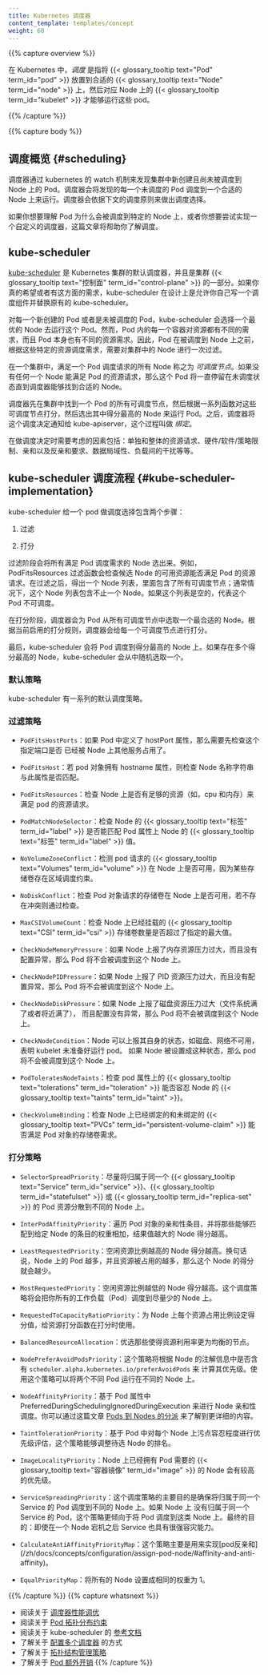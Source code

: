 ```yaml
---
title: Kubernetes 调度器
content_template: templates/concept
weight: 60
---
```


<!--
---
title: Kubernetes Scheduler
content_template: templates/concept
weight: 60
---
-->
{{% capture overview %}}

<!--
In Kubernetes, _scheduling_ refers to making sure that {{< glossary_tooltip text="Pods" term_id="pod" >}}
are matched to {{< glossary_tooltip text="Nodes" term_id="node" >}} so that
{{< glossary_tooltip term_id="kubelet" >}} can run them.
-->
在 Kubernetes 中，_调度_ 是指将 {{< glossary_tooltip text="Pod" term_id="pod" >}} 放置到合适的
{{< glossary_tooltip text="Node" term_id="node" >}} 上，然后对应 Node 上的 {{< glossary_tooltip term_id="kubelet" >}} 才能够运行这些 pod。

{{% /capture %}}

{{% capture body %}}
<!--
## Scheduling overview {#scheduling}
-->
## 调度概览 {#scheduling}

<!--
A scheduler watches for newly created Pods that have no Node assigned. For
every Pod that the scheduler discovers, the scheduler becomes responsible
for finding the best Node for that Pod to run on. The scheduler reaches
this placement decision taking into account the scheduling principles
described below.
-->
调度器通过 kubernetes 的 watch 机制来发现集群中新创建且尚未被调度到 Node 上的 Pod。调度器会将发现的每一个未调度的 Pod 调度到一个合适的 Node 上来运行。调度器会依据下文的调度原则来做出调度选择。

<!--
If you want to understand why Pods are placed onto a particular Node,
or if you're planning to implement a custom scheduler yourself, this
page will help you learn about scheduling.
-->
如果你想要理解 Pod 为什么会被调度到特定的 Node 上，或者你想要尝试实现一个自定义的调度器，这篇文章将帮助你了解调度。

<!--
## kube-scheduler
-->
## kube-scheduler

<!--
[kube-scheduler](https://kubernetes.io/docs/reference/command-line-tools-reference/kube-scheduler/)
is the default scheduler for Kubernetes and runs as part of the
{{< glossary_tooltip text="control plane" term_id="control-plane" >}}.
kube-scheduler is designed so that, if you want and need to, you can
write your own scheduling component and use that instead.
-->
[kube-scheduler](/zh/docs/reference/command-line-tools-reference/kube-scheduler/) 是 Kubernetes 集群的默认调度器，并且是集群 {{< glossary_tooltip text="控制面" term_id="control-plane" >}} 的一部分。如果你真的希望或者有这方面的需求，kube-scheduler 在设计上是允许你自己写一个调度组件并替换原有的 kube-scheduler。

<!--
For every newly created pods or other unscheduled pods, kube-scheduler
selects a optimal node for them to run on.  However, every container in
pods has different requirements for resources and every pod also has
different requirements. Therefore, existing nodes need to be filtered
according to the specific scheduling requirements.
-->
对每一个新创建的 Pod 或者是未被调度的 Pod，kube-scheduler 会选择一个最优的 Node 去运行这个 Pod。然而，Pod 内的每一个容器对资源都有不同的需求，而且 Pod 本身也有不同的资源需求。因此，Pod 在被调度到 Node 上之前，根据这些特定的资源调度需求，需要对集群中的 Node 进行一次过滤。

<!--
In a cluster, Nodes that meet the scheduling requirements for a Pod
are called _feasible_ nodes. If none of the nodes are suitable, the pod
remains unscheduled until the scheduler is able to place it.
-->
在一个集群中，满足一个 Pod 调度请求的所有 Node 称之为 _可调度节点_。如果没有任何一个 Node 能满足 Pod 的资源请求，那么这个 Pod 将一直停留在未调度状态直到调度器能够找到合适的 Node。

<!--
The scheduler finds feasible Nodes for a Pod and then runs a set of
functions to score the feasible Nodes and picks a Node with the highest
score among the feasible ones to run the Pod. The scheduler then notifies
the API server about this decision in a process called _binding_.
-->
调度器先在集群中找到一个 Pod 的所有可调度节点，然后根据一系列函数对这些可调度节点打分，然后选出其中得分最高的 Node 来运行 Pod。之后，调度器将这个调度决定通知给 kube-apiserver，这个过程叫做 _绑定_。

<!--
Factors that need taken into account for scheduling decisions include
individual and collective resource requirements, hardware / software /
policy constraints, affinity and anti-affinity specifications, data
locality, inter-workload interference, and so on.
-->
在做调度决定时需要考虑的因素包括：单独和整体的资源请求、硬件/软件/策略限制、亲和以及反亲和要求、数据局域性、负载间的干扰等等。

<!--
## Scheduling with kube-scheduler {#kube-scheduler-implementation}
-->
## kube-scheduler 调度流程 {#kube-scheduler-implementation}

<!--
kube-scheduler selects a node for the pod in a 2-step operation:

1. Filtering

2. Scoring
-->
kube-scheduler 给一个 pod 做调度选择包含两个步骤：

1. 过滤

2. 打分

<!--
The _filtering_ step finds the set of Nodes where it's feasible to
schedule the Pod. For example, the PodFitsResources filter checks whether a
candidate Node has enough available resource to meet a Pod's specific
resource requests. After this step, the node list contains any suitable
Nodes; often, there will be more than one. If the list is empty, that
Pod isn't (yet) schedulable.
-->
过滤阶段会将所有满足 Pod 调度需求的 Node 选出来。例如，PodFitsResources 过滤函数会检查候选 Node 的可用资源能否满足 Pod 的资源请求。在过滤之后，得出一个 Node 列表，里面包含了所有可调度节点；通常情况下，这个 Node 列表包含不止一个 Node。如果这个列表是空的，代表这个 Pod 不可调度。

<!--
In the _scoring_ step, the scheduler ranks the remaining nodes to choose
the most suitable Pod placement. The scheduler assigns a score to each Node
that survived filtering, basing this score on the active scoring rules.
-->
在打分阶段，调度器会为 Pod 从所有可调度节点中选取一个最合适的 Node。根据当前启用的打分规则，调度器会给每一个可调度节点进行打分。

<!--
Finally, kube-scheduler assigns the Pod to the Node with the highest ranking.
If there is more than one node with equal scores, kube-scheduler selects
one of these at random.
-->
最后，kube-scheduler 会将 Pod 调度到得分最高的 Node 上。如果存在多个得分最高的 Node，kube-scheduler 会从中随机选取一个。

<!--
### Default policies
-->
### 默认策略

<!--
kube-scheduler has a default set of scheduling policies.
-->
kube-scheduler 有一系列的默认调度策略。

<!--
### Filtering

- `PodFitsHostPorts`: Checks if a Node has free ports (the network protocol kind)
  for the Pod ports the the Pod is requesting.

- `PodFitsHost`: Checks if a Pod specifies a specific Node by it hostname.

- `PodFitsResources`: Checks if the Node has free resources (eg, CPU and Memory)
  to meet the requirement of the Pod.

- `PodMatchNodeSelector`: Checks if a Pod's Node {{< glossary_tooltip term_id="selector" >}}
   matches the Node's {{< glossary_tooltip text="label(s)" term_id="label" >}}.

- `NoVolumeZoneConflict`: Evaluate if the {{< glossary_tooltip text="Volumes" term_id="volume" >}}
  that a Pod requests are available on the Node, given the failure zone restrictions for
  that storage.

- `NoDiskConflict`: Evaluates if a Pod can fit on a Node due to the volumes it requests,
   and those that are already mounted.

- `MaxCSIVolumeCount`: Decides how many {{< glossary_tooltip text="CSI" term_id="csi" >}}
  volumes should be attached, and whether that's over a configured limit.

- `CheckNodeMemoryPressure`: If a Node is reporting memory pressure, and there's no
  configured exception, the Pod won't be scheduled there.

- `CheckNodePIDPressure`: If a Node is reporting that process IDs are scarce, and
  there's no configured exception, the Pod won't be scheduled there.

- `CheckNodeDiskPressure`: If a Node is reporting storage pressure (a filesystem that
   is full or nearly full), and there's no configured exception, the Pod won't be
   scheduled there.

- `CheckNodeCondition`: Nodes can report that they have a completely full filesystem,
  that networking isn't available or that kubelet is otherwise not ready to run Pods.
  If such a condition is set for a Node, and there's no configured exception, the Pod
  won't be scheduled there.

- `PodToleratesNodeTaints`: checks if a Pod's {{< glossary_tooltip text="tolerations" term_id="toleration" >}}
  can tolerate the Node's {{< glossary_tooltip text="taints" term_id="taint" >}}.

- `CheckVolumeBinding`: Evaluates if a Pod can fit due to the volumes it requests.
  This applies for both bound and unbound
  {{< glossary_tooltip text="PVCs" term_id="persistent-volume-claim" >}}
-->
### 过滤策略

- `PodFitsHostPorts`：如果 Pod 中定义了 hostPort 属性，那么需要先检查这个指定端口是否
  已经被 Node 上其他服务占用了。

- `PodFitsHost`：若 pod 对象拥有 hostname 属性，则检查 Node 名称字符串与此属性是否匹配。

- `PodFitsResources`：检查 Node 上是否有足够的资源（如，cpu 和内存）来满足 pod 的资源请求。

- `PodMatchNodeSelector`：检查 Node 的 {{< glossary_tooltip text="标签" term_id="label" >}} 是否能匹配
  Pod 属性上 Node 的 {{< glossary_tooltip text="标签" term_id="label" >}} 值。

- `NoVolumeZoneConflict`：检测 pod 请求的 {{< glossary_tooltip text="Volumes" term_id="volume" >}} 在
  Node 上是否可用，因为某些存储卷存在区域调度约束。

- `NoDiskConflict`：检查 Pod 对象请求的存储卷在 Node 上是否可用，若不存在冲突则通过检查。

- `MaxCSIVolumeCount`：检查 Node 上已经挂载的 {{< glossary_tooltip text="CSI" term_id="csi" >}}
  存储卷数量是否超过了指定的最大值。

- `CheckNodeMemoryPressure`：如果 Node 上报了内存资源压力过大，而且没有配置异常，那么 Pod 将不会被调度到这个 Node 上。

- `CheckNodePIDPressure`：如果 Node 上报了 PID 资源压力过大，而且没有配置异常，那么 Pod 将不会被调度到这个 Node 上。

- `CheckNodeDiskPressure`：如果 Node 上报了磁盘资源压力过大（文件系统满了或者将近满了），
  而且配置没有异常，那么 Pod 将不会被调度到这个 Node 上。

- `CheckNodeCondition`：Node 可以上报其自身的状态，如磁盘、网络不可用，表明 kubelet 未准备好运行 pod。
  如果 Node 被设置成这种状态，那么 pod 将不会被调度到这个 Node 上。

- `PodToleratesNodeTaints`：检查 pod 属性上的 {{< glossary_tooltip text="tolerations" term_id="toleration" >}} 能否容忍
  Node 的 {{< glossary_tooltip text="taints" term_id="taint" >}}。

- `CheckVolumeBinding`：检查 Node 上已经绑定的和未绑定的 {{< glossary_tooltip text="PVCs" term_id="persistent-volume-claim" >}}
  能否满足 Pod 对象的存储卷需求。

<!--
### Scoring

- `SelectorSpreadPriority`: Spreads Pods across hosts, considering Pods that
   belonging to the same {{< glossary_tooltip text="Service" term_id="service" >}},
   {{< glossary_tooltip term_id="statefulset" >}} or
   {{< glossary_tooltip term_id="replica-set" >}}.

- `InterPodAffinityPriority`: Computes a sum by iterating through the elements
  of weightedPodAffinityTerm and adding “weight” to the sum if the corresponding
  PodAffinityTerm is satisfied for that node; the node(s) with the highest sum
  are the most preferred.

- `LeastRequestedPriority`: Favors nodes with fewer requested resources. In other
  words, the more Pods that are placed on a Node, and the more resources those
  Pods use, the lower the ranking this policy will give.

- `MostRequestedPriority`: Favors nodes with most requested resources. This policy
  will fit the scheduled Pods onto the smallest number of Nodes needed to run your
  overall set of workloads.

- `RequestedToCapacityRatioPriority`: Creates a requestedToCapacity based ResourceAllocationPriority using default resource scoring function shape.

- `BalancedResourceAllocation`: Favors nodes with balanced resource usage.

- `NodePreferAvoidPodsPriority`: Priorities nodes according to the node annotation
  `scheduler.alpha.kubernetes.io/preferAvoidPods`. You can use this to hint that
  two different Pods shouldn't run on the same Node.

- `NodeAffinityPriority`: Prioritizes nodes according to node affinity scheduling
   preferences indicated in PreferredDuringSchedulingIgnoredDuringExecution.
   You can read more about this in [Assigning Pods to Nodes](https://kubernetes.io/docs/concepts/configuration/assign-pod-node/)

- `TaintTolerationPriority`: Prepares the priority list for all the nodes, based on
  the number of intolerable taints on the node. This policy adjusts a node's rank
  taking that list into account.

- `ImageLocalityPriority`: Favors nodes that already have the
  {{< glossary_tooltip text="container images" term_id="image" >}} for that
  Pod cached locally.

- `ServiceSpreadingPriority`: For a given Service, this policy aims to make sure that
  the Pods for the Service run on different nodes. It favouring scheduling onto nodes
  that don't have Pods for the service already assigned there. The overall outcome is
  that the Service becomes more resilient to a single Node failure.

- `CalculateAntiAffinityPriorityMap`: This policy helps implement
  [pod anti-affinity](https://kubernetes.io/docs/concepts/configuration/assign-pod-node/#affinity-and-anti-affinity).

- `EqualPriorityMap`: Gives an equal weight of one to all nodes.
-->
### 打分策略

- `SelectorSpreadPriority`：尽量将归属于同一个 {{< glossary_tooltip text="Service" term_id="service" >}}、{{< glossary_tooltip term_id="statefulset" >}} 或 {{< glossary_tooltip term_id="replica-set" >}} 的 Pod 资源分散到不同的 Node 上。

- `InterPodAffinityPriority`：遍历 Pod 对象的亲和性条目，并将那些能够匹配到给定 Node 的条目的权重相加，结果值越大的 Node 得分越高。

- `LeastRequestedPriority`：空闲资源比例越高的 Node 得分越高。换句话说，Node 上的 Pod 越多，并且资源被占用的越多，那么这个 Node 的得分就会越少。

- `MostRequestedPriority`：空闲资源比例越低的 Node 得分越高。这个调度策略将会把你所有的工作负载（Pod）调度到尽量少的 Node 上。

- `RequestedToCapacityRatioPriority`：为 Node 上每个资源占用比例设定得分值，给资源打分函数在打分时使用。

- `BalancedResourceAllocation`：优选那些使得资源利用率更为均衡的节点。

- `NodePreferAvoidPodsPriority`：这个策略将根据 Node 的注解信息中是否含有 `scheduler.alpha.kubernetes.io/preferAvoidPods` 来
  计算其优先级。使用这个策略可以将两个不同 Pod 运行在不同的 Node 上。

- `NodeAffinityPriority`：基于 Pod 属性中 PreferredDuringSchedulingIgnoredDuringExecution 来进行 Node 亲和性调度。你可以通过这篇文章
  [Pods 到 Nodes 的分派](/zh/docs/concepts/configuration/assign-pod-node/) 来了解到更详细的内容。

- `TaintTolerationPriority`：基于 Pod 中对每个 Node 上污点容忍程度进行优先级评估，这个策略能够调整待选 Node 的排名。

- `ImageLocalityPriority`：Node 上已经拥有 Pod 需要的 {{< glossary_tooltip text="容器镜像" term_id="image" >}} 的 Node 会有较高的优先级。

- `ServiceSpreadingPriority`：这个调度策略的主要目的是确保将归属于同一个 Service 的 Pod 调度到不同的 Node 上。如果 Node 上
  没有归属于同一个 Service 的 Pod，这个策略更倾向于将 Pod 调度到这类 Node 上。最终的目的：即使在一个 Node 宕机之后 Service 也具有很强容灾能力。

- `CalculateAntiAffinityPriorityMap`：这个策略主要是用来实现[pod反亲和]
  (/zh/docs/concepts/configuration/assign-pod-node/#affinity-and-anti-affinity)。

- `EqualPriorityMap`：将所有的 Node 设置成相同的权重为 1。

{{% /capture %}}
{{% capture whatsnext %}}
* 阅读关于 [调度器性能调优](/zh/docs/concepts/scheduling/scheduler-perf-tuning/)
* 阅读关于 [Pod 拓扑分布约束](/zh/docs/concepts/workloads/pods/pod-topology-spread-constraints/)
* 阅读关于 kube-scheduler 的 [参考文档](/zh/docs/reference/command-line-tools-reference/kube-scheduler/)
* 了解关于 [配置多个调度器](/zh/docs/tasks/administer-cluster/configure-multiple-schedulers/) 的方式
* 了解关于 [拓扑结构管理策略](/zh/docs/tasks/administer-cluster/topology-manager/)
* 了解关于 [Pod 额外开销](/zh/docs/concepts/configuration/pod-overhead/)
{{% /capture %}}
